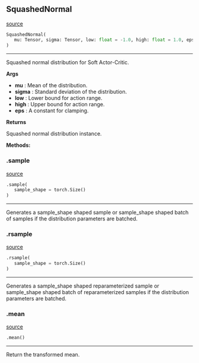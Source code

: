 #


## SquashedNormal
[source](https://github.com/RLE-Foundation/Hsuanwu/blob/main/hsuanwu/xplore/distribution/squashed_normal.py/#L37)
```python 
SquashedNormal(
   mu: Tensor, sigma: Tensor, low: float = -1.0, high: float = 1.0, eps: float = 1e-06
)
```


---
Squashed normal distribution for Soft Actor-Critic.


**Args**

* **mu**  : Mean of the distribution.
* **sigma**  : Standard deviation of the distribution.
* **low**  : Lower bound for action range.
* **high**  : Upper bound for action range.
* **eps**  : A constant for clamping.


**Returns**

Squashed normal distribution instance.


**Methods:**


### .sample
[source](https://github.com/RLE-Foundation/Hsuanwu/blob/main/hsuanwu/xplore/distribution/squashed_normal.py/#L81)
```python
.sample(
   sample_shape = torch.Size()
)
```

---
Generates a sample_shape shaped sample or sample_shape shaped batch of samples if the distribution parameters are batched.


### .rsample
[source](https://github.com/RLE-Foundation/Hsuanwu/blob/main/hsuanwu/xplore/distribution/squashed_normal.py/#L87)
```python
.rsample(
   sample_shape = torch.Size()
)
```

---
Generates a sample_shape shaped reparameterized sample or sample_shape shaped batch of reparameterized samples if the distribution parameters are batched.


### .mean
[source](https://github.com/RLE-Foundation/Hsuanwu/blob/main/hsuanwu/xplore/distribution/squashed_normal.py/#L94)
```python
.mean()
```

---
Return the transformed mean.

